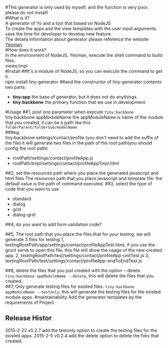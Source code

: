 #This generator is only used by myself, and the function is very poor, please do not install!   
#What is it?    
A generator of Yo and a tool that based on NodeJS      
To create the apps and the view templates with the user input arguments. save the time for developer to develop new feature.        
The details information about generator please reference the website [Yeoman](http://yeoman.io).        
#How does it work?    
In the environment of NodeJS, Yeoman, execute the shell command to build files.     
views,tmpl  
#Install
##It's a module of NodeJS, so you can execute the command to get it.  
    npm install tiny-generator
##and the constructor of tiny-generator contents two parts:
*   **tiny:app** the base of generator, but it does not do anythings.
*   **tiny:backbone** the primary function that we use in development.  

#Usage
##1, post one parameter when execute `tiny:backbone`
    tiny:backbone appModuleName
the appModuleName is name of the module that you created, it can be a path like this `folderParent/folderSub/modelName`   
###eg.      
    tiny:backbone settings/contact/profile (you don't need to add the suffix of the file)
it will generate two files in the path of the root path(you should config the root path)

*   rootPath/settings/contact/profileApp.js
*   rootPath/tmpl/settings/contact/profileAppTmpl.html  

##2, set the resources path where you place the generated javascript and html files
The resources path that you place javascript and template file: the default value is the path of command executed.
##3, select the type of code that you want to use   
*   standard
*   dialog
*   grid
*   dialog-grid

##4, do you want to add form validation code?

##5, The root path that you place the files that for your testing.
we will generate 3 files for testing
1, testingRootPath/app/settings/contact/profileAppTest.html, if you use the grunt serve to open this file, this file will show the usage of the new created app.
2, testingRootPath/test/settings/contact/profileApp-unitTest.js
3, testingRootPath/test/settings/contact/profileApp-endToEndTest.js 

##6, delete the files that you just created with the option --delete
`tiny:backbone appModuleName --delete`, this will delete the files that you created.  
##7, Only generate testing files for existed files.
`tiny:backbone appModuleName --testonly`, this will generate the testing files for the existed module apps.
#maintainability
Add the generator templates by the requirements of Project.


## Release Histor

2015-2-22       v0.2.7     add the testonly option to create the testing files for the existed apps.
2015-2-5       v0.2.4      add the delete option to delete the files that created.

    
    
    
    
